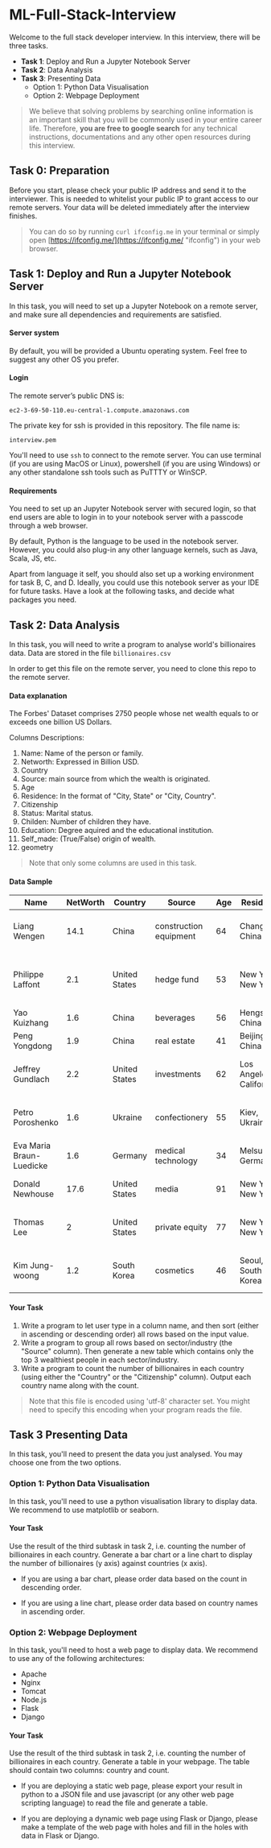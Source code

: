 # ML-Full-Stack-Interview
Welcome to the full stack developer interview. In this interview, there will be three tasks. 

- **Task 1**: Deploy and Run a Jupyter Notebook Server
- **Task 2**: Data Analysis
- **Task 3**: Presenting Data
  - Option 1: Python Data Visualisation
  - Option 2: Webpage Deployment

> We believe that solving problems by searching online information is an important skill that you will be commonly used in your entire career life. Therefore, **you are free to google search** for any technical instructions, documentations and any other open resources during this interview. 

## Task 0: Preparation

Before you start, please check your public IP address and send it to the interviewer. This is needed to whitelist your public IP to grant access to our remote servers. Your data will be deleted immediately after the interview finishes. 

>You can do so by running ```curl ifconfig.me``` in your terminal or simply open [https://ifconfig.me/](https://ifconfig.me/ "ifconfig") in your web browser. 

## Task 1: Deploy and Run a Jupyter Notebook Server

In this task, you will need to set up a Jupyter Notebook on a remote server, and make sure all dependencies and requirements are satisfied. 

#### Server system
By default, you will be provided a Ubuntu operating system. Feel free to suggest any other OS you prefer. 

#### Login
The remote server’s public DNS is:

`ec2-3-69-50-110.eu-central-1.compute.amazonaws.com`

The private key for ssh is provided in this repository. The file name is:

`interview.pem`

You'll need to use `ssh` to connect to the remote server. You can use terminal (if you are using MacOS or Linux), powershell (if you are using Windows) or any other standalone ssh tools such as PuTTTY or WinSCP. 

#### Requirements
You need to set up an Jupyter Notebook server with secured login, so that end users are able to login in to your notebook server with a passcode through a web browser. 

By default, Python is the language to be used in the notebook server. However, you could also plug-in any other language kernels, such as Java, Scala, JS, etc. 

Apart from language it self, you should also set up a working environment for task B, C, and D. Ideally, you could use this notebook server as your IDE for future tasks. Have a look at the following tasks, and decide what packages you need.


## Task 2: Data Analysis

In this task, you will need to write a program to analyse world's billionaires data. 
Data are stored in the file `billionaires.csv`

In order to get this file on the remote server, you need to clone this repo to the remote server. 

#### Data explanation
The Forbes' Dataset comprises 2750 people whose net wealth equals to or exceeds one billion US Dollars.

Columns Descriptions:

1. Name: Name of the person or family.
2. Networth: Expressed in Billion USD.
3. Country
4. Source: main source from which the wealth is originated. 
5. Age
6. Residence: In the format of "City, State" or "City, Country".
7. Citizenship
8. Status: Marital status.
9. Childen: Number of children they have.
10. Education: Degree aquired and the educational institution. 
11. Self_made: (True/False) origin of wealth.
12. geometry

> Note that only some columns are used in this task. 

#### Data Sample


| Name                     | NetWorth | Country       | Source                 | Age | Residence               | Citizenship   | Status   | Children | Education                                                | Self_made | geometry                              |
| ------------------------ | -------- | ------------- | ---------------------- | --- | ----------------------- | ------------- | -------- | -------- | -------------------------------------------------------- | --------- | ------------------------------------- |
| Liang Wengen             | 14.1     | China         | construction equipment | 64  | Changsha, China         | China         | Married  | 1        | Bachelor of Arts/Science, Central South University       | TRUE      | POINT (112.9335861 28.2302056)        |
| Philippe Laffont         | 2.1      | United States | hedge fund             | 53  | New York, New York      | United States | Married  |          | Master of Science, Massachusetts Institute of Technology | TRUE      | POINT (-74.00601519999999 40.7127281) |
| Yao Kuizhang             | 1.6      | China         | beverages              | 56  | Hengshui, China         | China         |          |          |                                                          | TRUE      | POINT (115.6677229 37.7364305)        |
| Peng Yongdong            | 1.9      | China         | real estate            | 41  | Beijing, China          | China         |          |          |                                                          | TRUE      | POINT (116.3912757 39.906217)         |
| Jeffrey Gundlach         | 2.2      | United States | investments            | 62  | Los Angeles, California | United States | Divorced |          | Bachelor of Arts/Science, Dartmouth College              | TRUE      | POINT (-118.242766 34.0536909)        |
| Petro Poroshenko         | 1.6      | Ukraine       | confectionery          | 55  | Kiev, Ukraine           | Ukraine       | Married  | 4        | Bachelor of Arts/Science, Kiev State University          | TRUE      | POINT (30.5241361 50.4500336)         |
| Eva Maria Braun-Luedicke | 1.6      | Germany       | medical technology     | 34  | Melsungen, Germany      | Germany       |          |          |                                                          | FALSE     | POINT (9.5437136 51.1298048)          |
| Donald Newhouse          | 17.6     | United States | media                  | 91  | New York, New York      | United States | Widowed  | 3        | Drop Out, Syracuse University                            | FALSE     | POINT (-74.00601519999999 40.7127281) |
| Thomas Lee               | 2        | United States | private equity         | 77  | New York, New York      | United States | Married  | 5        | Bachelor of Arts/Science, Harvard University             | TRUE      | POINT (-74.00601519999999 40.7127281) |
| Kim Jung-woong           | 1.2      | South Korea   | cosmetics              | 46  | Seoul, South Korea      | South Korea   | Married  | 1        | Associate in Arts/Science, Daelim University             | TRUE      | POINT (126.9782914 37.5666791)        |


#### Your Task

1. Write a program to let user type in a column name, and then sort (either in ascending or descending order) all rows based on the input value.
2. Write a program to group all rows based on sector/industry (the "Source" column). Then generate a new table which contains only the top 3 wealthiest people in each sector/industry. 
3. Write a program to count the number of billionaires in each country (using either the "Country" or the "Citizenship" column). Output each country name along with the count. 

> Note that this file is encoded using 'utf-8' character set. You might need to specify this encoding when your program reads the file.


## Task 3 Presenting Data

In this task, you'll need to present the data you just analysed. You may choose one from the two options. 


### Option 1: Python Data Visualisation

In this task, you'll need to use a python visualisation library to display data. We recommend to use matplotlib or seaborn. 

#### Your Task

Use the result of the third subtask in task 2, i.e. counting the number of billionaires in each country. Generate a bar chart or a line chart to display the number of billionaires (y axis) against countries (x axis). 

- If you are using a bar chart, please order data based on the count in descending order. 

- If you are using a line chart, please order data based on country names in ascending order. 

### Option 2: Webpage Deployment

In this task, you'll need to host a web page to display data. We recommend to use any of the following architectures: 

- Apache
- Nginx
- Tomcat
- Node.js
- Flask
- Django

#### Your Task
Use the result of the third subtask in task 2, i.e. counting the number of billionaires in each country. Generate a table in your webpage. The table should contain two columns: country and count.

- If you are deploying a static web page, please export your result in python to a JSON file and use javascript (or any other web page scripting language) to read the file and generate a table. 

- If you are deploying a dynamic web page using Flask or Django, please make a template of the web page with holes and fill in the holes with data in Flask or Django. 
